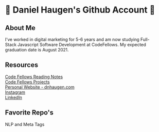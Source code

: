 # :triumph: Daniel Haugen's Github Account :triumph:
## About Me 
I've worked in digital marketing for 5-6 years and am now studying Full-Stack Javascript Software Development at CodeFellows. My expected graduation date is August 2021.

## Resources
[Code Fellows Reading Notes](reading-notes.md)<br/>
[Code Fellows Projects]()<br/>
[Personal Website - dnhaugen.com](https://www.dnhaugen.com)<br/>
[Instagram](https://www.instagram.com/danyelhaugen)<br/>
[LinkedIn](https://www.linkedin.com/in/danielnhaugen)

## Favorite Repo's

NLP and Meta Tags


